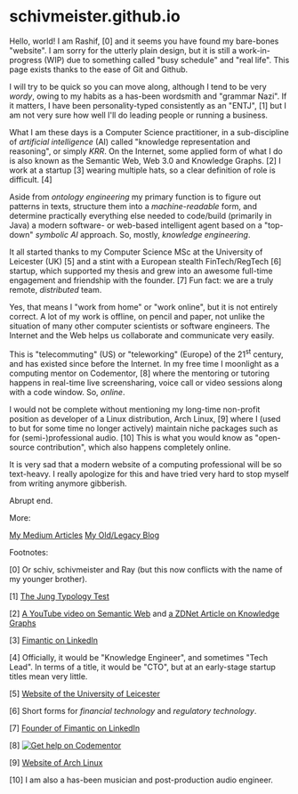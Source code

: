 # schivmeister.github.io

Hello, world! I am Rashif, [0] and it seems you have found my bare-bones
"website".  I am sorry for the utterly plain design, but it is still a
work-in-progress (WIP) due to something called "busy schedule" and "real life".
This page exists thanks to the ease of Git and Github.

I will try to be quick so you can move along, although I tend to be very
_wordy_, owing to my habits as a has-been wordsmith and "grammar Nazi". If it
matters, I have been personality-typed consistently as an "ENTJ", [1] but I am
not very sure how well I'll do leading people or running a business.

What I am these days is a Computer Science practitioner, in a sub-discipline of
_artificial intelligence_ (AI) called "knowledge representation and reasoning", or
simply _KRR_. On the Internet, some applied form of what I do is also known as
the Semantic Web, Web 3.0 and Knowledge Graphs. [2] I work at a startup [3]
wearing multiple hats, so a clear definition of role is difficult. [4]

Aside from _ontology engineering_ my primary function is to figure out patterns
in texts, structure them into a _machine-readable_ form, and determine
practically everything else needed to code/build (primarily in Java) a modern
software- or web-based intelligent agent based on a "top-down" _symbolic AI_
approach. So, mostly, _knowledge engineering_.

It all started thanks to my Computer Science MSc at the University of Leicester
(UK) [5] and a stint with a European stealth FinTech/RegTech [6] startup, which
supported my thesis and grew into an awesome full-time engagement and
friendship with the founder. [7] Fun fact: we are a truly remote, _distributed_
team.

Yes, that means I "work from home" or "work online", but it is not entirely
correct. A lot of my work is offline, on pencil and paper, not unlike the
situation of many other computer scientists or software engineers. The Internet
and the Web helps us collaborate and communicate very easily.

This is "telecommuting" (US) or "teleworking" (Europe) of the 21<sup>st</sup>
century, and has existed since before the Internet. In my free time I moonlight
as a computing mentor on Codementor, [8] where the mentoring or tutoring
happens in real-time live screensharing, voice call or video sessions along
with a code window. So, _online_.

I would not be complete without mentioning my long-time non-profit position as
developer of a Linux distribution, Arch Linux, [9] where I (used to but for
some time no longer actively) maintain niche packages such as for
(semi-)professional audio. [10] This is what you would know as "open-source
contribution", which also happens completely online.

It is very sad that a modern website of a computing professional will be so
text-heavy. I really apologize for this and have tried very hard to stop myself
from writing anymore gibberish.

Abrupt end.

More:

[My Medium Articles](https://medium.com/@schivmeister)
[My Old/Legacy Blog](http://schivmeister.wordpress.com/)

Footnotes:

[0] Or schiv, schivmeister and Ray (but this now conflicts with the name of my younger brother).

[1] [The Jung Typology Test](http://www.humanmetrics.com/cgi-win/jtypes2.asp)

[2] [A YouTube video on Semantic Web](https://www.youtube.com/watch?v=OM6XIICm_qo) and [a ZDNet Article on Knowledge Graphs](https://www.zdnet.com/article/knowledge-graphs-beyond-the-hype-getting-knowledge-in-and-out-of-graphs-and-databases/)

[3] [Fimantic on LinkedIn](https://www.linkedin.com/company/fimantic/)

[4] Officially, it would be "Knowledge Engineer", and sometimes "Tech Lead". In
terms of a title, it would be "CTO", but at an early-stage startup titles mean
very little.

[5] [Website of the University of Leicester](https://le.ac.uk/)

[6] Short forms for _financial technology_ and _regulatory technology_.

[7] [Founder of Fimantic on LinkedIn](https://nl.linkedin.com/in/markmuyres)

[8] [![Get help on Codementor](https://cdn.codementor.io/badges/get_help_github.svg)](https://www.codementor.io/rashif?utm_source=github&utm_medium=button&utm_term=rashif&utm_campaign=github)

[9] [Website of Arch Linux](http://archlinux.org/)

[10] I am also a has-been musician and post-production audio engineer.
